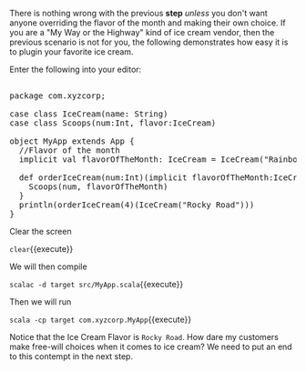 There is nothing wrong with the previous **step** _unless_ you don't want anyone overriding the flavor of the month and making their own choice.  If you are a "My Way or the Highway" kind of ice cream vendor, then the previous scenario is not for you, the following demonstrates how easy it is to plugin your favorite ice cream.

Enter the following into your editor:

<pre class="file" data-filename="src/MyApp.scala" data-target="replace">

package com.xyzcorp;

case class IceCream(name: String)
case class Scoops(num:Int, flavor:IceCream)

object MyApp extends App {
  //Flavor of the month
  implicit val flavorOfTheMonth: IceCream = IceCream("Rainbow Sherbet")

  def orderIceCream(num:Int)(implicit flavorOfTheMonth:IceCream) = {
    Scoops(num, flavorOfTheMonth)
  }
  println(orderIceCream(4)(IceCream("Rocky Road")))
}
</pre>

Clear the screen

`clear`{{execute}}

We will then compile

`scalac -d target src/MyApp.scala`{{execute}}

Then we will run

`scala -cp target com.xyzcorp.MyApp`{{execute}}

Notice that the Ice Cream Flavor is `Rocky Road`. How dare my customers make free-will choices when it comes to ice cream? We need to put an end to this contempt in the next step.
